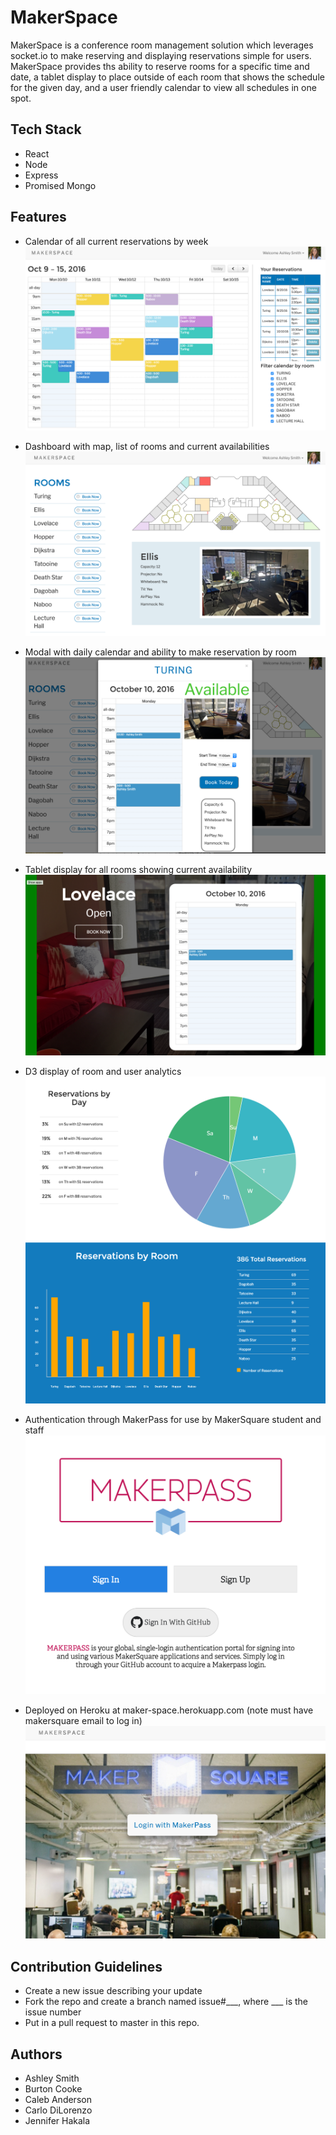 # MakerSpace

MakerSpace is a conference room management solution which leverages socket.io to make reserving and displaying reservations simple for users. MakerSpace provides ths ability to reserve rooms for a specific time and date, a tablet display to place outside of each room that shows the schedule for the given day, and a user friendly calendar to view all schedules in one spot.



## Tech Stack

- React
- Node
- Express
- Promised Mongo


## Features


* Calendar of all current reservations by week
![Screenshot](app_screenshots/calendar.png)


* Dashboard with map, list of rooms and current availabilities
![Screenshot](app_screenshots/dashboard.png)
 

* Modal with daily calendar and ability to make reservation by room
![Screenshot](app_screenshots/reserve-by-room.png)


* Tablet display for all rooms showing current availability
![Screenshot](app_screenshots/tablet_view.png)


* D3 display of room and user analytics
![Screenshot](app_screenshots/analytics.png)
![Screenshot](app_screenshots/analytics2.png)


* Authentication through MakerPass for use by MakerSquare student and staff
![Screenshot](app_screenshots/MakerPass_login.png)


* Deployed on Heroku at maker-space.herokuapp.com (note must have makersquare email to log in)
![Screenshot](app_screenshots/splash_page.png)




## Contribution Guidelines

- Create a new issue describing your update
- Fork the repo and create a branch named issue#___, where ___ is the issue number
- Put in a pull request to master in this repo.



## Authors

- Ashley Smith
- Burton Cooke
- Caleb Anderson
- Carlo DiLorenzo
- Jennifer Hakala
